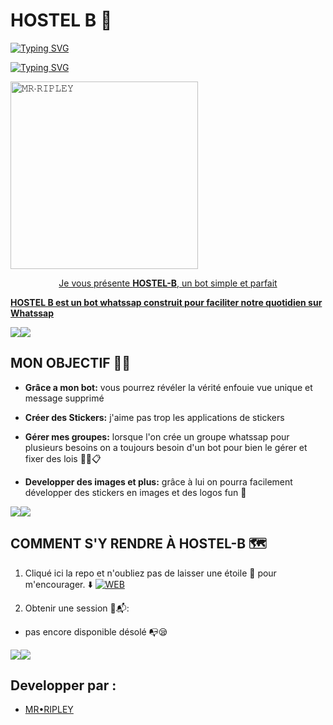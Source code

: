 # HOSTEL B 🕍

<a href="https://git.io/typing-svg"><img src="https://readme-typing-svg.demolab.com?font=Black+Ops+One&size=100&pause=1000&color=1BAFBAFF&center=true&width=1000&height=200&lines=HOSTEL-+B BOT" alt="Typing SVG" /></a>
  </p>



<a href="https://git.io/typing-svg"><img src="https://readme-typing-svg.demolab.com?font=Black+Ops+One&size=50&pause=1000&color=DAA520&center=true&width=910&height=100&lines=MR+RIPLEY;JEMIMA❤️;👑ROI+SINGE ⚜️;SAINT+EGAL+DES+CIEUX;" alt="Typing SVG" /></a>
  </p>
 
  
<a href="https://whatsapp.com/channel/0029ValUh4HLY6dDz3Ejla29">
 <img alt="𝙼𝚁∙𝚁𝙸𝙿𝙻𝙴𝚈" height="300" src=":">
 
  
</h1> 
<p align="center">Je vous présente <b>HOSTEL-B</b>, un bot simple et parfait </p>

**HOSTEL B est un bot whatssap construit pour faciliter notre quotidien sur Whatssap**

 <a><img src='https://i.imgur.com/LyHic3i.gif'/></a><a><img src='https://i.imgur.com/LyHic3i.gif'/></a> 

## MON OBJECTIF 😮‍💨

- **Grâce a mon bot:** vous pourrez révéler la vérité enfouie vue unique et message supprimé 

- **Créer des Stickers:** j'aime pas trop les applications de stickers 

- **Gérer mes groupes:** lorsque l'on crée un groupe whatssap pour plusieurs besoins on a toujours besoin d'un bot pour bien le gérer et fixer des lois ✍🏾️📋

- **Developper des images et plus:** grâce à lui on pourra facilement développer des stickers en images et des logos fun 🌌

 <a><img src='https://i.imgur.com/LyHic3i.gif'/></a><a><img src='https://i.imgur.com/LyHic3i.gif'/></a> 

## COMMENT S'Y RENDRE À HOSTEL-B 🗺️

1. Cliqué ici la repo et n'oubliez  pas de laisser une étoile 🌟 pour m'encourager.
⬇️
 <a href="https://github.com/ROI-SINGE/HOSTEL-B/fork"><img title="WEB" src="https://img.shields.io/badge/FORK HOSTEL•B-WEB?color=black&style=for-the-badge&logo=stackshare"></a>

2. Obtenir une session 📜📬:

- pas encore disponible désolé 📭😪

 <a><img src='https://i.imgur.com/LyHic3i.gif'/></a><a><img src='https://i.imgur.com/LyHic3i.gif'/></a> 

## Developper par :

- [MR•RIPLEY](https://github.com/ROI-SINGE/HOSTEL-B)
